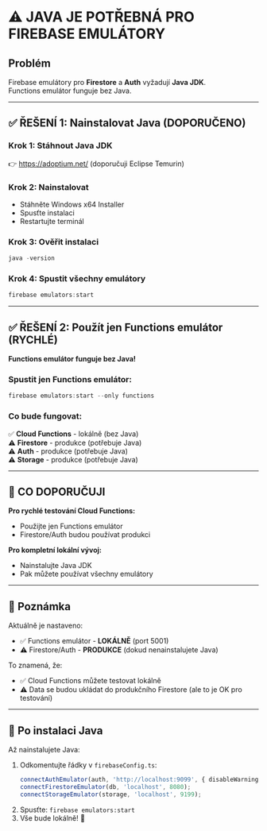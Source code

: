 # ⚠️ JAVA JE POTŘEBNÁ PRO FIREBASE EMULÁTORY

## Problém

Firebase emulátory pro **Firestore** a **Auth** vyžadují **Java JDK**.  
Functions emulátor funguje bez Java.

---

## ✅ ŘEŠENÍ 1: Nainstalovat Java (DOPORUČENO)

### Krok 1: Stáhnout Java JDK
👉 https://adoptium.net/ (doporučuji Eclipse Temurin)

### Krok 2: Nainstalovat
- Stáhněte Windows x64 Installer
- Spusťte instalaci
- Restartujte terminál

### Krok 3: Ověřit instalaci
```powershell
java -version
```

### Krok 4: Spustit všechny emulátory
```powershell
firebase emulators:start
```

---

## ✅ ŘEŠENÍ 2: Použít jen Functions emulátor (RYCHLÉ)

**Functions emulátor funguje bez Java!**

### Spustit jen Functions emulátor:
```powershell
firebase emulators:start --only functions
```

### Co bude fungovat:
✅ **Cloud Functions** - lokálně (bez Java)  
⚠️ **Firestore** - produkce (potřebuje Java)  
⚠️ **Auth** - produkce (potřebuje Java)  
⚠️ **Storage** - produkce (potřebuje Java)  

---

## 🎯 CO DOPORUČUJI

**Pro rychlé testování Cloud Functions:**
- Použijte jen Functions emulátor
- Firestore/Auth budou používat produkci

**Pro kompletní lokální vývoj:**
- Nainstalujte Java JDK
- Pak můžete používat všechny emulátory

---

## 📝 Poznámka

Aktuálně je nastaveno:
- ✅ Functions emulátor - **LOKÁLNĚ** (port 5001)
- ⚠️ Firestore/Auth - **PRODUKCE** (dokud nenainstalujete Java)

To znamená, že:
- ✅ Cloud Functions můžete testovat lokálně
- ⚠️ Data se budou ukládat do produkčního Firestore (ale to je OK pro testování)

---

## 🚀 Po instalaci Java

Až nainstalujete Java:
1. Odkomentujte řádky v `firebaseConfig.ts`:
   ```typescript
   connectAuthEmulator(auth, 'http://localhost:9099', { disableWarnings: true });
   connectFirestoreEmulator(db, 'localhost', 8080);
   connectStorageEmulator(storage, 'localhost', 9199);
   ```
2. Spusťte: `firebase emulators:start`
3. Vše bude lokálně! 🎉

